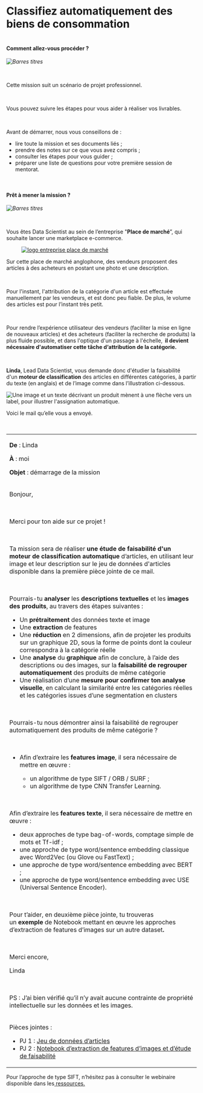 # Classifiez automatiquement des biens de consommation

<div class="oc-richContent root-0-3-1" data-translations="{&quot;forbiddenError&quot;:&quot;Vous ne pouvez actuellement pas accéder à ce projet. Assurez vous de bien être positionné sur ce projet par votre mentor.&quot;,&quot;genericError&quot;:&quot;Une erreur est survenue. Veuillez réessayer plus tard.&quot;}" data-videotitle="video" data-current-user-id="328418" data-project-id="1503"><p><img src="https://user.oc-static.com/upload/2023/10/10/16969371520395_Section%20mission.png" alt=""></p>
<h4>Comment allez-vous procéder&nbsp;?</h4>
<p><em><img src="https://user.oc-static.com/upload/2023/09/19/16951295813132_Barre%20titres.png" alt="Barres titres"></em></p>
<p>&nbsp;</p>
<p><span style="font-weight: 400;">Cette mission suit un scénario de projet professionnel.</span><span style="font-weight: 400;"><br></span></p>
<p>&nbsp;</p>
<p><span style="font-weight: 400;">Vous pouvez suivre les étapes pour vous aider à réaliser vos livrables.</span></p>
<p>&nbsp;</p>
<p><span style="font-weight: 400;">Avant de démarrer, nous vous conseillons de :</span></p>
<ul>
<li style="font-weight: 400;">lire toute la mission et ses documents liés ;</li>
<li style="font-weight: 400;">prendre des notes sur ce que vous avez compris ;</li>
<li style="font-weight: 400;">consulter les étapes pour vous guider ;&nbsp;</li>
<li style="font-weight: 400;">préparer une liste de questions pour votre première session de mentorat.</li>
</ul>
<p>&nbsp;</p>
<h4>Prêt à mener la mission ?</h4>
<p><em><img src="https://user.oc-static.com/upload/2023/09/19/16951295813132_Barre%20titres.png" alt="Barres titres"></em></p>
<p>&nbsp;</p>
<p>Vous êtes Data Scientist au sein de l’entreprise "<strong>Place de marché</strong>”, qui souhaite lancer une marketplace e-commerce.</p>
<figure><a class="oc-imageLink oc-imageLink--disabled custom-link" href="https://user.oc-static.com/upload/2019/02/24/15510259240381_Projet%20textimage%20logo.png"><a href="https://user.oc-static.com/upload/2019/02/24/15510259240381_Projet%20textimage%20logo.png" class="oc-imageLink oc-imageLink--disabled"><img src="https://user.oc-static.com/upload/2019/02/24/15510259240381_Projet%20textimage%20logo.png" alt="logo entreprise place de marché"></a></a></figure>
<p>Sur&nbsp;cette place de marché anglophone, des vendeurs proposent des articles à des acheteurs en postant une photo et une description.</p>
<p>&nbsp;</p>
<p>Pour l'instant, l'attribution de la catégorie d'un article est effectuée manuellement par les vendeurs, et est donc peu fiable. De plus, le volume des articles est pour l’instant très petit.</p>
<p>&nbsp;</p>
<p>Pour rendre l’expérience utilisateur des vendeurs (faciliter la mise en ligne de nouveaux articles) et des acheteurs (faciliter la recherche de produits) la plus fluide possible, et dans l'optique d'un passage à l'échelle,<strong>&nbsp;&nbsp;il devient nécessaire&nbsp;d'automatiser&nbsp;cette tâche d‘attribution de la catégorie.</strong></p>
<p>&nbsp;</p>
<p><strong>Linda</strong>, Lead Data Scientist, vous demande donc d'étudier la faisabilité d'un&nbsp;<strong>moteur de classification</strong>&nbsp;des articles en différentes catégories, à partir du texte (en anglais) et de l’image comme dans l’illustration ci-dessous.</p>
<p><img src="https://user.oc-static.com/upload/2023/03/30/1680170799854_Data%20Scientist-P6-01%20%281%29.png" alt="Une image et un texte décrivant un produit mènent à une flèche vers un label, pour illustrer l'assignation automatique."></p>
<p>Voici le mail qu’elle vous a envoyé.</p>
<p>&nbsp;</p>
<div class="oc-tableContainer">
<div class="oc-tableContainer"><table>
<tbody>
<tr>
<td>
<p><strong>De</strong> : Linda</p>
<p><strong>À</strong> : moi</p>
<p><strong>Objet&nbsp;</strong>: démarrage de la mission</p>
</td>
</tr>
<tr>
<td>
<p>Bonjour,&nbsp;</p>
<p>&nbsp;</p>
<p>Merci pour ton aide sur ce projet !</p>
<p>&nbsp;</p>
<p>Ta mission sera de réaliser<strong>&nbsp;une étude de faisabilité d'un moteur de classification</strong>&nbsp;<strong>automatique&nbsp;</strong>d’articles, en utilisant leur image et leur description sur le jeu de données d'articles disponible dans la première pièce jointe de ce mail.</p>
<p>&nbsp;</p>
<p>Pourrais-tu<strong>&nbsp;analyser</strong>&nbsp;les<strong>&nbsp;descriptions textuelles</strong>&nbsp;et les<strong>&nbsp;images des produits</strong>, au travers des étapes suivantes :&nbsp;</p>
<ul>
<li>Un<strong>&nbsp;prétraitement</strong>&nbsp;des données texte et image&nbsp;</li>
<li>Une&nbsp;<strong>extraction</strong>&nbsp;de features&nbsp;</li>
<li>Une&nbsp;<strong>réduction&nbsp;</strong>en 2 dimensions, afin de projeter les produits sur un graphique 2D, sous la forme de points dont la couleur correspondra à la catégorie réelle&nbsp;</li>
<li>Une<strong>&nbsp;analyse&nbsp;</strong>du<strong>&nbsp;graphique</strong>&nbsp;afin de conclure, à l’aide des descriptions ou des images, sur la&nbsp;<strong>faisabilité de regrouper automatiquement</strong>&nbsp;des produits de même catégorie&nbsp;</li>
<li>Une réalisation d’une&nbsp;<strong>mesure pour confirmer ton analyse visuelle</strong>, en calculant la similarité entre les catégories réelles et les catégories issues d’une segmentation en clusters</li>
</ul>
<p>&nbsp;</p>
<p>Pourrais-tu nous démontrer ainsi la faisabilité de regrouper automatiquement des produits de même catégorie ?</p>
<p>&nbsp;</p>
<ul>
<li>
<p>Afin d’extraire les&nbsp;<strong>features image</strong>, il sera nécessaire de mettre en œuvre :</p>
<ul>
<li>un algorithme de type SIFT / ORB / SURF ;</li>
<li>un algorithme de type CNN Transfer Learning.</li>
</ul>
</li>
</ul>
<p>&nbsp;</p>
<p>Afin d’extraire les<strong>&nbsp;features texte</strong>, il sera nécessaire de mettre en œuvre :&nbsp;</p>
<ul>
<li>deux approches de type bag-of-words, comptage simple de mots et Tf-idf ;</li>
<li>une approche de type word/sentence embedding classique avec Word2Vec (ou Glove ou FastText) ;</li>
<li>une approche de type word/sentence embedding avec BERT ;</li>
<li>une approche de type word/sentence embedding avec USE (Universal Sentence Encoder).</li>
</ul>
<p>&nbsp;</p>
<p>Pour t’aider, en deuxième pièce jointe, tu trouveras un&nbsp;<strong>exemple</strong>&nbsp;de Notebook mettant en œuvre les approches d’extraction de features d’images sur un autre dataset<strong>.</strong></p>
<p>&nbsp;</p>
<p>Merci encore,&nbsp;</p>
<p>Linda</p>
<p>&nbsp;</p>
<p>PS : J’ai bien vérifié qu’il n’y avait aucune contrainte de propriété intellectuelle sur les données et les images.</p>
</td>
</tr>
<tr>
<td>
<p>Pièces jointes :&nbsp;</p>
<ul>
<li>PJ 1 :&nbsp;<a class="custom-link" href="https://s3-eu-west-1.amazonaws.com/static.oc-static.com/prod/courses/files/Parcours_data_scientist/Projet+-+Textimage+DAS+V2/Dataset+projet+pre%CC%81traitement+textes+images.zip">Jeu de données d’articles</a></li>
<li>PJ 2 :&nbsp;<a class="custom-link" href="https://s3.eu-west-1.amazonaws.com/course.oc-static.com/projects/Data_Scientist_P6/Weather_Images_CNN_Transfer_Learning_Stage_1_feasibility_V1.0.ipynb">Notebook d’extraction de features d’images et d’étude de faisabilité</a></li>
</ul>
</td>
</tr>
</tbody>
</table></div>
</div>
<aside data-claire-semantic="information">
<p>Pour l’approche de type SIFT, n’hésitez pas à consulter le webinaire disponible dans les<a href="/projects/1503/resources"> ressources.</a></p>
</aside>
<p>&nbsp;</p></div>
